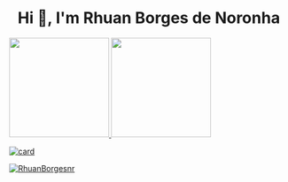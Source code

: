<h1 align="center">Hi 👋, I'm Rhuan Borges de Noronha</h1>

<div>
  <a href="https://github.com/RhuanBorgesde">
  <img height="180em" src="https://github-readme-stats-eight-theta.vercel.app/api?username=ArthurHydr&show_icons=true&theme=dracula&include_all_commits=true&count_private=true"/>
  <img height="180em" src="https://github-readme-stats-eight-theta.vercel.app/api/top-langs/?username=RhuanBorgesnr&layout=compact&langs_count=8&theme=dracula"/>
<div>

[![card](https://github-readme-stats.vercel.app/api?username=RhuanBorgesnr&theme=default)](https://github.com/RhuanBorgesnr/)

[![RhuanBorgesnr](https://github-readme-stats.vercel.app/api/top-langs/?username=RhuanBorgesnr&hide=html&layout=compact&theme=default)](https://github.com/RhuanBorgesnr/)
